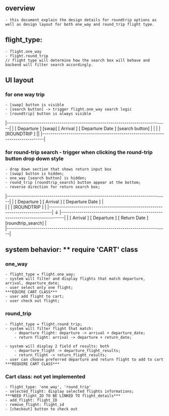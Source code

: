 ## overview
    - this document explain the design details for roundtrip options as well as design layout for both one_way and round_trip flight type. 

## flight_type:
    - flight.one_way
    - flight.round_trip
    // flight type will determine how the search box will behave and backend will filter search accordingly.

## UI layout

### for one way trip
    - [swap] button is visible
    - [search button] -> trigger flight.one_way search logic
    - [roundtrip] button is always visible
|-------------------------------------------------------------------------------|
|  [ Departure ]  [swap]  [ Arrival ]    [ Departure Date ] [search button]     |
|                                                                               |
|  [ROUNDTRIP <v>]                                                              ||
|-------------------------------------------------------------------------------|

### for round-trip search - trigger when clicking the round-trip button drop down style
    - drop down section that shows return input box
    - [swap] button is hidden;
    - one_way [search button] is hidden;
    - round_trip [roundtrip_search] button appear at the bottom;
    - reverse direction for return search box;

|-------------------------------------------------------------------------------|
| [ Departure ] [ Arrival ] [ Departure Date ]                                  |                        
|                                                                               |
|  [ROUNDTRIP <v>]                                                              |
|-------------------------------------------------------------------------------|
↓
|-------------------------------------------------------------------------------|
| [ Arrival ] [ Departure ] [ Return Date ] [roundtrip_search]                  |            
|-------------------------------------------------------------------------------|

 ## system behavior: ** require 'CART' class
 ### one_way
    - flight_type = flight.one_way;
    - system will filter and display flights that match departure, arrival, departure_date;
    - user select only one flight; 
    ***EQUIRE CART CLASS***
    - user add flight to cart;
    - user check out flight;
    
### round_trip
    - flight_type = flight.round_trip;
    - system will filter flight that match: 
        - departure flight: departure -> arrival + departure_date;
        - return flight: arrival -> departure + return_date;

    - system will display 2 field of results: both
        - departure_flight -> departure_flight_results;
        - return_flight -> return_flight_results;
    - user can choose preferred departure and return flight to add to cart
    ***REQUIRE CART CLASS***

### Cart class: not yet implemented
    - flight_type: 'one_way', 'round_trip'
    - selected_flight: display selected flights informations;
    ***NEED Flight_ID TO BE LINKED TO flight_details***
    - add_flight: flight_ID
    - remove_flight: flight_id
    - [checkout] button to check out